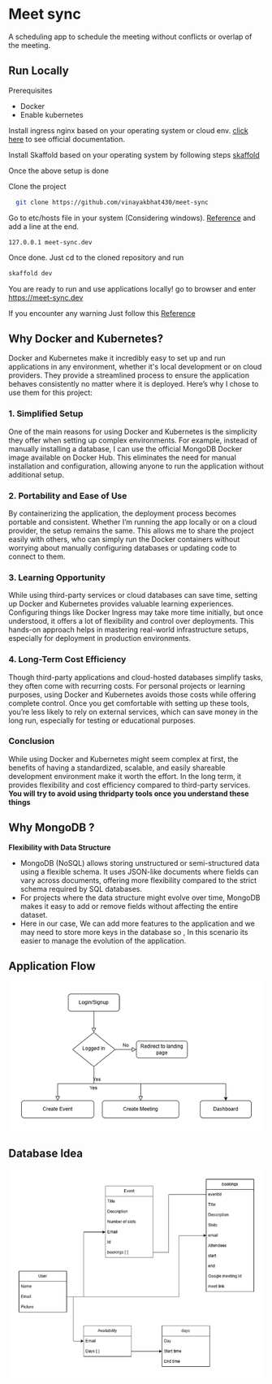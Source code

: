 
# Meet sync

A scheduling app to schedule the meeting without conflicts or overlap of the meeting.




## Run Locally

Prerequisites

- Docker
- Enable kubernetes

Install ingress nginx based on your operating system or cloud env.
[click here](https://kubernetes.github.io/ingress-nginx/deploy/) to see official documentation.

Install Skaffold based on your operating system by following steps [skaffold](https://kubernetes.github.io/ingress-nginx/deploy/)

Once the above setup is done

Clone the project

```bash
  git clone https://github.com/vinayakbhat430/meet-sync
```

Go to etc/hosts file in your system (Considering windows).
[Reference](https://www.howtogeek.com/784196/how-to-edit-the-hosts-file-on-windows-10-or-11/)
and add a line at the end.
```
127.0.0.1 meet-sync.dev
```

Once done. Just cd to the cloned repository and run
```bash
skaffold dev
```

You are ready to run and use applications locally!
go to browser and enter
https://meet-sync.dev

If you encounter any warning Just follow this [Reference](https://stackoverflow.com/questions/35274659/when-you-use-badidea-or-thisisunsafe-to-bypass-a-chrome-certificate-hsts-err)



## Why Docker and Kubernetes?

Docker and Kubernetes make it incredibly easy to set up and run applications in any environment, whether it's local development or on cloud providers. They provide a streamlined process to ensure the application behaves consistently no matter where it is deployed. Here’s why I chose to use them for this project:

### 1. Simplified Setup

One of the main reasons for using Docker and Kubernetes is the simplicity they offer when setting up complex environments. For example, instead of manually installing a database, I can use the official MongoDB Docker image available on Docker Hub. This eliminates the need for manual installation and configuration, allowing anyone to run the application without additional setup.

### 2. Portability and Ease of Use

By containerizing the application, the deployment process becomes portable and consistent. Whether I’m running the app locally or on a cloud provider, the setup remains the same. This allows me to share the project easily with others, who can simply run the Docker containers without worrying about manually configuring databases or updating code to connect to them.

### 3. Learning Opportunity

While using third-party services or cloud databases can save time, setting up Docker and Kubernetes provides valuable learning experiences. Configuring things like Docker Ingress may take more time initially, but once understood, it offers a lot of flexibility and control over deployments. This hands-on approach helps in mastering real-world infrastructure setups, especially for deployment in production environments.

### 4. Long-Term Cost Efficiency

Though third-party applications and cloud-hosted databases simplify tasks, they often come with recurring costs. For personal projects or learning purposes, using Docker and Kubernetes avoids those costs while offering complete control. Once you get comfortable with setting up these tools, you’re less likely to rely on external services, which can save money in the long run, especially for testing or educational purposes.

### Conclusion

While using Docker and Kubernetes might seem complex at first, the benefits of having a standardized, scalable, and easily shareable development environment make it worth the effort. In the long term, it provides flexibility and cost efficiency compared to third-party services.
**You will try to avoid using thridparty tools once you understand these things**




## Why MongoDB ?

**Flexibility with Data Structure**
- MongoDB (NoSQL) allows storing unstructured or semi-structured data using a flexible schema. It uses JSON-like documents where fields can vary across documents, offering more flexibility compared to the strict schema required by SQL databases.
- For projects where the data structure might evolve over time, MongoDB makes it easy to add or remove fields without affecting the entire dataset.
- Here in our case, We can add more features to the application and we may need to store more keys in the database so , In this scenario its easier to manage the evolution of the application.


## Application Flow

![Application Flow](./images/applicationflow.drawio.png)

## Database Idea
![Database Idea](./images/database-idea.drawio.png)


